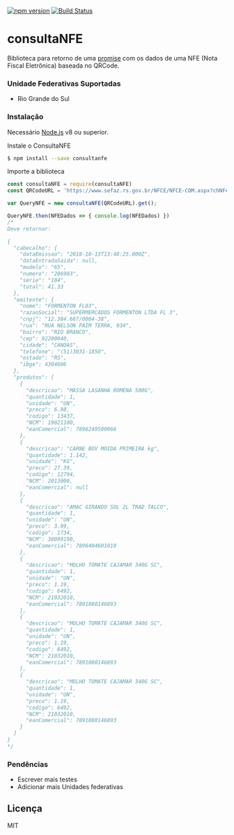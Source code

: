 [![npm version](https://badge.fury.io/js/consultanfe.svg)](https://badge.fury.io/js/consultanfe)
[![Build Status](https://travis-ci.org/ymoreiratiti/consultaNFE.svg?branch=master)](https://travis-ci.org/ymoreiratiti/consultaNFE)

# consultaNFE
Biblioteca para retorno de uma [promise](https://developer.mozilla.org/pt-BR/docs/Web/JavaScript/Reference/Global_Objects/Promise) com os dados de uma NFE (Nota Fiscal Eletrônica) baseada no QRCode.

### Unidade Federativas Suportadas
  - Rio Grande do Sul

### Instalação

Necessário [Node.js](https://nodejs.org/) v8 ou superior.

Instale o ConsultaNFE

```sh
$ npm install --save consultanfe
```

Importe a biblioteca
```javascript
const consultaNFE = require(consultaNFE)
const QRCodeURL = 'https://www.sefaz.rs.gov.br/NFCE/NFCE-COM.aspx?chNFe=43181012384687000438651040002069031002069033&nVersao=100&tpAmb=1&cDest=03013156040&dhEmi=323031382D31302D31335431303A34383A32352D30333A3030&vNF=41.33&vICMS=0.00&digVal=4B6C68775A4A4A744D6D396D636264625238794937712B384939303D&cIdToken=000004&cHashQRCode=45EF73C4A9FD11FE6636C6D41678B12F863D6AA7'

var QueryNFE = new consultaNFE(QRCodeURL).get();

QueryNFE.then(NFEDados => { console.log(NFEDados) })
/*
Deve retornar:

{
  "cabecalho": {
    "dataEmissao": "2018-10-13T13:48:25.000Z",
    "dataEntradaSaida": null,
    "modelo": "65",
    "numero": "206903",
    "serie": "104",
    "total": 41.33
  },
  "emitente": {
    "nome": "FORMENTON FL03",
    "razaoSocial": "SUPERMERCADOS FORMENTON LTDA FL 3",
    "cnpj": "12.384.687/0004-38",
    "rua": "RUA NELSON PAIM TERRA, 934",
    "bairro": "RIO BRANCO",
    "cep": 92200040,
    "cidade": "CANOAS",
    "telefone": "(51)3031-1850",
    "estado": "RS",
    "ibge": 4304606
  },
  "produtos": [
    {
      "descricao": "MASSA LASANHA ROMENA 500G",
      "quantidade": 1,
      "unidade": "UN",
      "preco": 6.98,
      "codigo": 13437,
      "NCM": 19021100,
      "eanComercial": 7896249500066
    },
    {
      "descricao": "CARNE BOV MOIDA PRIMEIRA kg",
      "quantidade": 1.142,
      "unidade": "KG",
      "preco": 27.39,
      "codigo": 12794,
      "NCM": 2013000,
      "eanComercial": null
    },
    {
      "descricao": "AMAC GIRANDO SOL 2L TRAD TALCO",
      "quantidade": 1,
      "unidade": "UN",
      "preco": 3.99,
      "codigo": 1734,
      "NCM": 38099190,
      "eanComercial": 7896404601010
    },
    {
      "descricao": "MOLHO TOMATE CAJAMAR 340G SC",
      "quantidade": 1,
      "unidade": "UN",
      "preco": 1.19,
      "codigo": 6492,
      "NCM": 21032010,
      "eanComercial": 7891080146893
    },
    {
      "descricao": "MOLHO TOMATE CAJAMAR 340G SC",
      "quantidade": 1,
      "unidade": "UN",
      "preco": 1.19,
      "codigo": 6492,
      "NCM": 21032010,
      "eanComercial": 7891080146893
    },
    {
      "descricao": "MOLHO TOMATE CAJAMAR 340G SC",
      "quantidade": 1,
      "unidade": "UN",
      "preco": 1.19,
      "codigo": 6492,
      "NCM": 21032010,
      "eanComercial": 7891080146893
    }
  ]
}
*/

```

### Pendências

 - Escrever mais testes
 - Adicionar mais Unidades federativas

Licença
----
MIT